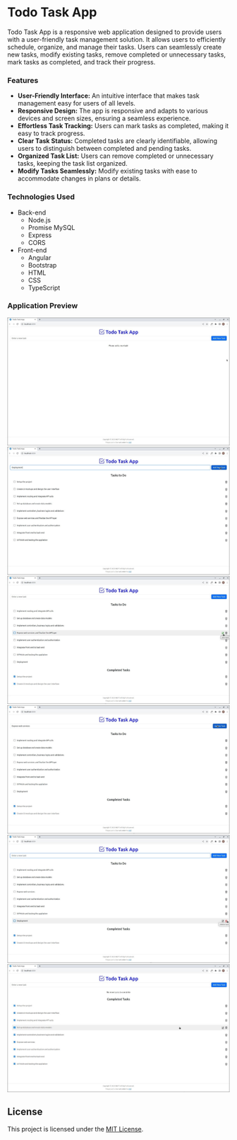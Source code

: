 # Todo Task App

Todo Task App is a responsive web application designed to provide users with a user-friendly 
task management solution. It allows users to efficiently schedule, organize, and manage their tasks. 
Users can seamlessly create new tasks, modify existing tasks, remove completed or unnecessary tasks, 
mark tasks as completed, and track their progress.

### Features
- **User-Friendly Interface:** An intuitive interface that makes task management easy for users of all levels.
- **Responsive Design:** The app is responsive and adapts to various devices and screen sizes, ensuring a seamless experience.
- **Effortless Task Tracking:** Users can mark tasks as completed, making it easy to track progress.
- **Clear Task Status:** Completed tasks are clearly identifiable, allowing users to distinguish between completed and pending tasks.
- **Organized Task List:** Users can remove completed or unnecessary tasks, keeping the task list organized.
- **Modify Tasks Seamlessly:** Modify existing tasks with ease to accommodate changes in plans or details.


### Technologies Used
- Back-end
  - Node.js
  - Promise MySQL
  - Express
  - CORS
- Front-end
  - Angular
  - Bootstrap
  - HTML
  - CSS
  - TypeScript

### Application Preview
![](asset/preview1.jpg)
![](asset/preview2.jpg)
![](asset/preview3.jpg)
![](asset/preview4.jpg)
![](asset/preview5.jpg)
![](asset/preview6.jpg)


## License

This project is licensed under the [MIT License](LICENSE).

